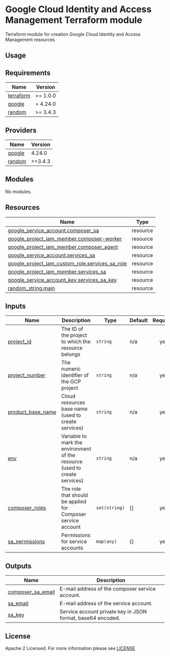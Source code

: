 # Google Cloud Identity and Access Management Terraform module
Terraform module for creation Google Cloud Identity and Access Management resources

## Usage

<!-- BEGIN_TF_DOCS -->
## Requirements
| Name                                                                      | Version  |
| ------------------------------------------------------------------------- | -------- |
| <a name="requirement_terraform"></a> [terraform](#requirement\_terraform) | >= 1.0.0 |
| <a name="requirement_google"></a> [google](#requirement\_google)          | = 4.24.0 |
| <a name="requirement_random"></a> [random](#requirement\_random)          | >= 3.4.3 |

## Providers
| Name                                                       | Version |
| ---------------------------------------------------------- | ------- |
| <a name="provider_google"></a> [google](#provider\_google) | 4.24.0  |
| <a name="provider_random"></a> [random](#provider\_random) | >=3.4.3 |

## Modules
No modules.

## Resources
| Name                                                                                                                                                                     | Type     |
| ------------------------------------------------------------------------------------------------------------------------------------------------------------------------ | -------- |
| [google_service_account.composer_sa](https://registry.terraform.io/providers/hashicorp/google/latest/docs/resources/google_service_account)                              | resource |
| [google_project_iam_member.composer-worker](https://registry.terraform.io/providers/hashicorp/google/latest/docs/resources/google_project_iam#google_project_iam_member) | resource |
| [google_project_iam_member.composer_agent](https://registry.terraform.io/providers/hashicorp/google/latest/docs/resources/google_project_iam#google_project_iam_member)  | resource |
| [google_service_account.services_sa](https://registry.terraform.io/providers/hashicorp/google/latest/docs/resources/google_service_account)                              | resource |
| [google_project_iam_custom_role.services_sa_role](https://registry.terraform.io/providers/hashicorp/google/latest/docs/resources/google_project_iam_custom_role)         | resource |
| [google_project_iam_member.services_sa](https://registry.terraform.io/providers/hashicorp/google/latest/docs/resources/google_project_iam#google_project_iam_member)     | resource |
| [google_service_account_key.services_sa_key](https://registry.terraform.io/providers/hashicorp/google/latest/docs/resources/google_service_account_key)                  | resource |
| [random_string.main](https://registry.terraform.io/providers/hashicorp/random/latest/docs/resources/string)                                                              | resource |

## Inputs
| Name                                                                                      | Description                                                                | Type          | Default | Required |
| ----------------------------------------------------------------------------------------- | -------------------------------------------------------------------------- | ------------- | ------- | :------: |
| <a name="input_project_id"></a> [project\_id](#input\_project\_id)                        | The ID of the project to which the resource belongs                        | `string`      | n/a     |   yes    |
| <a name="input_project_number"></a> [project\_number](#input\_project\_number)            | The numeric identifier of the GCP project                                  | `string`      | n/a     |   yes    |
| <a name="input_product_base_name"></a> [product\_base\_name](#input\_product\_base\_name) | Cloud resources base name (used to create services)                        | `string`      | n/a     |   yes    |
| <a name="input_env"></a> [env](#input\_env)                                               | Variable to mark the environment of the resource (used to create services) | `string`      | n/a     |   yes    |
| <a name="input_composer_roles"></a> [composer\_roles](#input\_composer\_roles)            | The role that should be applied for Composer service account               | `set(string)` | []      |   yes    |
| <a name="input_sa_permissions"></a> [sa\_permissions](#input\_sa\_permissions)            | Permissions for service accounts                                           | `map(any)`    | {}      |   yes    |

## Outputs
| Name                                                                                        | Description                                                 |
| ------------------------------------------------------------------------------------------- | ----------------------------------------------------------- |
| <a name="output_composer_sa_email"></a> [composer\_sa\_email](#output\_composer\_sa\_email) | E-mail address of the composer service account.             |
| <a name="output_sa_email"></a> [sa\_email](#output\_sa\_email)                              | E-mail address of the service account.                      |
| <a name="output_sa_key"></a> [sa\_key](#output\_sa\_key)                                    | Service account private key in JSON format, base64 encoded. |

<!-- END_TF_DOCS -->

## License
Apache 2 Licensed. For more information please see [LICENSE](https://github.com/data-platform-hq/terraform-google-cloud-iam/blob/main/LICENSE)
